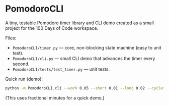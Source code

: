 # PomodoroCLI

A tiny, testable Pomodoro timer library and CLI demo created as a small project for the 100 Days of Code workspace.

Files:
- `PomodoroCLI/timer.py` — core, non-blocking state machine (easy to unit test).
- `PomodoroCLI/cli.py` — small CLI demo that advances the timer every second.
- `PomodoroCLI/tests/test_timer.py` — unit tests.

Quick run (demo):

```bash
python -m PomodoroCLI.cli --work 0.05 --short 0.01 --long 0.02 --cycles 2
```

(This uses fractional minutes for a quick demo.)
